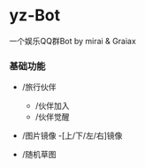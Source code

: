 # yz-Bot
一个娱乐QQ群Bot by mirai &amp; Graiax
### 基础功能
- /旅行伙伴
  - /伙伴加入
  - /伙伴觉醒

- /图片镜像
  -[上/下/左/右]镜像
  
- /随机草图
